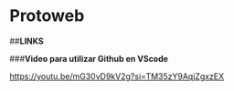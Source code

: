 # Protoweb


##**LINKS**

###**Video para utilizar Github en VScode** 

https://youtu.be/mG30vD9kV2g?si=TM35zY9AqjZgxzEX

